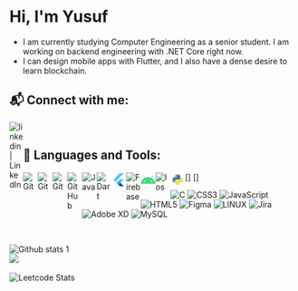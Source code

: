 
# Hi, I'm Yusuf


- I am currently studying Computer Engineering as a senior student. I am working on backend engineering with .NET Core right now.
- I can design mobile apps with Flutter, and I also have a dense desire to learn blockchain.


## 📬 Connect with me:


[<img align="left" alt="linkedin | LinkedIn" width="24px" src="https://upload.wikimedia.org/wikipedia/commons/thumb/8/81/LinkedIn_icon.svg/2048px-LinkedIn_icon.svg.png" />][linkedin]

<br />

[linkedin]: https://www.linkedin.com/in/yusufcan-ulusoy-ab7660199/


## 🔧 Languages and Tools:

[<img align="left" alt="Git" width="26px" 
src="https://upload.wikimedia.org/wikipedia/commons/d/d2/C_Sharp_Logo_2023.svg" />]
[<img align="left" alt="Git" width="26px" 
src="https://upload.wikimedia.org/wikipedia/commons/e/ee/.NET_Core_Logo.svg" />]
[<img align="left" alt="Git" width="26px" 
src="https://upload.wikimedia.org/wikipedia/commons/thumb/3/3f/Git_icon.svg/1024px-Git_icon.svg.png" />][git]
[<img align="left" alt="GitHub" width="26px" 
src="https://github.githubassets.com/images/modules/logos_page/GitHub-Mark.png" />][github]
[<img align="left" alt="Java" width="26px" 
src="https://icon-library.com/images/icon-java/icon-java-6.jpg" />][java]
[<img align="left" alt="Dart" width="26px" 
src="https://seeklogo.com/images/D/dart-logo-FDA1939EC4-seeklogo.com.png" />][dart]
[<img align="left" alt="Flutter" width="26px" 
src="https://raw.githubusercontent.com/github/explore/cebd63002168a05a6a642f309227eefeccd92950/topics/flutter/flutter.png" />][flutter]
[<img align="left" alt="Firebase" width="26px" 
src="https://icon2.cleanpng.com/20180609/ryh/kisspng-firebase-cloud-messaging-google-cloud-messaging-api-as-a-service-5b1bf782ac0ca2.2103995315285594907047.jpg" />][firebase]
[<img align="left" alt="Android" width="26px" 
src="https://raw.githubusercontent.com/github/explore/80688e429a7d4ef2fca1e82350fe8e3517d3494d/topics/android/android.png" />][android]
[<img align="left" alt="Ios" width="26px" 
src="https://cdn0.iconfinder.com/data/icons/flat-round-system/512/apple-512.png" />][ios]
[<img align="left" alt="Python" width="26px" 
src="https://raw.githubusercontent.com/github/explore/cebd63002168a05a6a642f309227eefeccd92950/topics/python/python.png" />][python]

![C](https://img.shields.io/badge/c-%2300599C.svg?style=for-the-badge&logo=c&logoColor=white) ![CSS3](https://img.shields.io/badge/css3-%231572B6.svg?style=for-the-badge&logo=css3&logoColor=white)
![JavaScript](https://img.shields.io/badge/javascript-%23323330.svg?style=for-the-badge&logo=javascript&logoColor=%23F7DF1E)
![HTML5](https://img.shields.io/badge/html5-%23E34F26.svg?style=for-the-badge&logo=html5&logoColor=white) ![Figma](https://img.shields.io/badge/figma-%23F24E1E.svg?style=for-the-badge&logo=figma&logoColor=white) ![LINUX](https://img.shields.io/badge/Linux-FCC624?style=for-the-badge&logo=linux&logoColor=black) ![Jira](https://img.shields.io/badge/jira-%230A0FFF.svg?style=for-the-badge&logo=jira&logoColor=white)
![Adobe XD](https://img.shields.io/badge/Adobe%20XD-470137?style=for-the-badge&logo=Adobe%20XD&logoColor=#FF61F6) ![MySQL](https://img.shields.io/badge/mysql-%2300f.svg?style=for-the-badge&logo=mysql&logoColor=white)
<br />

[flutter]: https://flutter.dev/
[git]: https://git-scm.com/
[android]: https://www.android.com/
[github]: https://github.com/yusufcan-07/
[python]: https://www.python.org/
[ios]: https://www.apple.com/ios/ios-15/
[dart]: https://dart.dev/
[java]: https://www.java.com/en/
[firebase]: https://firebase.google.com/

<br />

![Github stats 1](https://github-readme-stats.vercel.app/api?username=yusufcan-07&show_icons=true&theme=blue-green) <br/>
![](https://github-readme-stats.vercel.app/api/top-langs/?username=yusufcan-07&theme=blue-green&hide_border=false&include_all_commits=true&count_private=true&layout=compact)
<br />

![Leetcode Stats](https://leetcard.jacoblin.cool/yusufcan-07?theme=dark&font=Alata&ext=activity)
